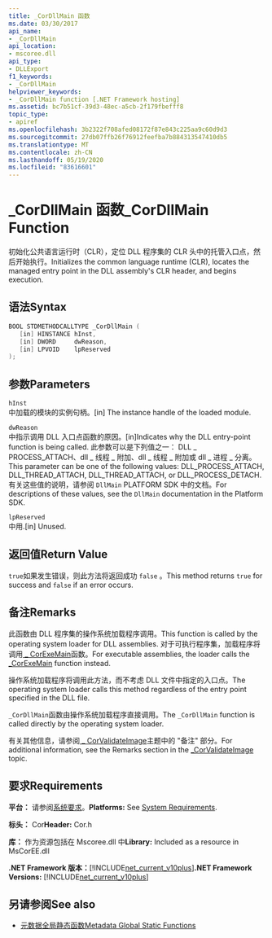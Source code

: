 ```yaml
---
title: _CorDllMain 函数
ms.date: 03/30/2017
api_name:
- _CorDllMain
api_location:
- mscoree.dll
api_type:
- DLLExport
f1_keywords:
- _CorDllMain
helpviewer_keywords:
- _CorDllMain function [.NET Framework hosting]
ms.assetid: bc7b51cf-39d3-48ec-a5cb-2f179fbefff8
topic_type:
- apiref
ms.openlocfilehash: 3b2322f708afed08172f87e843c225aa9c60d9d3
ms.sourcegitcommit: 27db07ffb26f76912feefba7b884313547410db5
ms.translationtype: MT
ms.contentlocale: zh-CN
ms.lasthandoff: 05/19/2020
ms.locfileid: "83616601"
---
```

# <a name="_cordllmain-function"></a><span data-ttu-id="4efd4-102">\_CorDllMain 函数</span><span class="sxs-lookup"><span data-stu-id="4efd4-102">\_CorDllMain Function</span></span>

<span data-ttu-id="4efd4-103">初始化公共语言运行时（CLR），定位 DLL 程序集的 CLR 头中的托管入口点，然后开始执行。</span><span class="sxs-lookup"><span data-stu-id="4efd4-103">Initializes the common language runtime (CLR), locates the managed entry point in the DLL assembly's CLR header, and begins execution.</span></span>  
  
## <a name="syntax"></a><span data-ttu-id="4efd4-104">语法</span><span class="sxs-lookup"><span data-stu-id="4efd4-104">Syntax</span></span>  
  
```cpp  
BOOL STDMETHODCALLTYPE _CorDllMain (  
   [in] HINSTANCE hInst,  
   [in] DWORD     dwReason,  
   [in] LPVOID    lpReserved  
);  
```  
  
## <a name="parameters"></a><span data-ttu-id="4efd4-105">参数</span><span class="sxs-lookup"><span data-stu-id="4efd4-105">Parameters</span></span>  
 `hInst`  
 <span data-ttu-id="4efd4-106">中加载的模块的实例句柄。</span><span class="sxs-lookup"><span data-stu-id="4efd4-106">[in] The instance handle of the loaded module.</span></span>  
  
 `dwReason`  
 <span data-ttu-id="4efd4-107">中指示调用 DLL 入口点函数的原因。</span><span class="sxs-lookup"><span data-stu-id="4efd4-107">[in]Indicates why the DLL entry-point function is being called.</span></span> <span data-ttu-id="4efd4-108">此参数可以是下列值之一： DLL \_ PROCESS_ATTACH、dll \_ 线程 \_ 附加、dll \_ 线程 \_ 附加或 dll \_ 进程 \_ 分离。</span><span class="sxs-lookup"><span data-stu-id="4efd4-108">This parameter can be one of the following values: DLL\_PROCESS_ATTACH, DLL\_THREAD\_ATTACH, DLL\_THREAD\_ATTACH, or DLL\_PROCESS\_DETACH.</span></span> <span data-ttu-id="4efd4-109">有关这些值的说明，请参阅 `DllMain` PLATFORM SDK 中的文档。</span><span class="sxs-lookup"><span data-stu-id="4efd4-109">For descriptions of these values, see the `DllMain` documentation in the Platform SDK.</span></span>  
  
 `lpReserved`  
 <span data-ttu-id="4efd4-110">中用.</span><span class="sxs-lookup"><span data-stu-id="4efd4-110">[in] Unused.</span></span>  
  
## <a name="return-value"></a><span data-ttu-id="4efd4-111">返回值</span><span class="sxs-lookup"><span data-stu-id="4efd4-111">Return Value</span></span>  
 <span data-ttu-id="4efd4-112">`true`如果发生错误，则此方法将返回成功 `false` 。</span><span class="sxs-lookup"><span data-stu-id="4efd4-112">This method returns `true` for success and `false` if an error occurs.</span></span>  
  
## <a name="remarks"></a><span data-ttu-id="4efd4-113">备注</span><span class="sxs-lookup"><span data-stu-id="4efd4-113">Remarks</span></span>  
 <span data-ttu-id="4efd4-114">此函数由 DLL 程序集的操作系统加载程序调用。</span><span class="sxs-lookup"><span data-stu-id="4efd4-114">This function is called by the operating system loader for DLL assemblies.</span></span> <span data-ttu-id="4efd4-115">对于可执行程序集，加载程序将调用[ \_ CorExeMain](corexemain-function.md)函数。</span><span class="sxs-lookup"><span data-stu-id="4efd4-115">For executable assemblies, the loader calls the [\_CorExeMain](corexemain-function.md) function instead.</span></span>  
  
 <span data-ttu-id="4efd4-116">操作系统加载程序将调用此方法，而不考虑 DLL 文件中指定的入口点。</span><span class="sxs-lookup"><span data-stu-id="4efd4-116">The operating system loader calls this method regardless of the entry point specified in the DLL file.</span></span>  
  
<span data-ttu-id="4efd4-117">`_CorDllMain`函数由操作系统加载程序直接调用。</span><span class="sxs-lookup"><span data-stu-id="4efd4-117">The `_CorDllMain` function is called directly by the operating system loader.</span></span>
  
 <span data-ttu-id="4efd4-118">有关其他信息，请参阅[ \_ CorValidateImage](corvalidateimage-function.md)主题中的 "备注" 部分。</span><span class="sxs-lookup"><span data-stu-id="4efd4-118">For additional information, see the Remarks section in the [\_CorValidateImage](corvalidateimage-function.md) topic.</span></span>  
  
## <a name="requirements"></a><span data-ttu-id="4efd4-119">要求</span><span class="sxs-lookup"><span data-stu-id="4efd4-119">Requirements</span></span>  

 <span data-ttu-id="4efd4-120">**平台：** 请参阅[系统要求](../../get-started/system-requirements.md)。</span><span class="sxs-lookup"><span data-stu-id="4efd4-120">**Platforms:** See [System Requirements](../../get-started/system-requirements.md).</span></span>  
  
 <span data-ttu-id="4efd4-121">**标头：** Cor</span><span class="sxs-lookup"><span data-stu-id="4efd4-121">**Header:** Cor.h</span></span>  
  
 <span data-ttu-id="4efd4-122">**库：** 作为资源包括在 Mscoree.dll 中</span><span class="sxs-lookup"><span data-stu-id="4efd4-122">**Library:** Included as a resource in MsCorEE.dll</span></span>  
  
 <span data-ttu-id="4efd4-123">**.NET Framework 版本：**[!INCLUDE[net_current_v10plus](../../../../includes/net-current-v10plus-md.md)]</span><span class="sxs-lookup"><span data-stu-id="4efd4-123">**.NET Framework Versions:** [!INCLUDE[net_current_v10plus](../../../../includes/net-current-v10plus-md.md)]</span></span>  
  
## <a name="see-also"></a><span data-ttu-id="4efd4-124">另请参阅</span><span class="sxs-lookup"><span data-stu-id="4efd4-124">See also</span></span>

- [<span data-ttu-id="4efd4-125">元数据全局静态函数</span><span class="sxs-lookup"><span data-stu-id="4efd4-125">Metadata Global Static Functions</span></span>](../metadata/metadata-global-static-functions.md)
